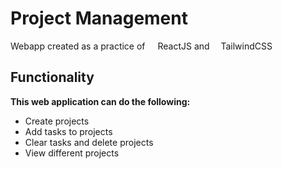 # Project Management

Webapp created as a practice of <img src='https://upload.wikimedia.org/wikipedia/commons/thumb/a/a7/React-icon.svg/2300px-React-icon.svg.png' style='height:12px'/> ReactJS and <img src='https://upload.wikimedia.org/wikipedia/commons/thumb/d/d5/Tailwind_CSS_Logo.svg/2560px-Tailwind_CSS_Logo.svg.png' style='height:10px'/> TailwindCSS

## Functionality

<strong>This web application can do the following:</strong>

<ul>
    <li> Create projects</li>
    <li> Add tasks to projects</li>
    <li> Clear tasks and delete projects</li>
    <li> View different projects</li>
</ul>
